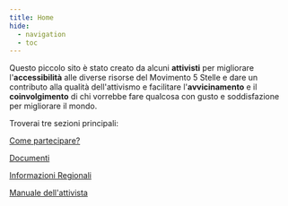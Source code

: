 ```yaml
---
title: Home
hide:
  - navigation
  - toc
---
```

Questo piccolo sito è stato creato da alcuni **attivisti** per migliorare l'**accessibilità** alle diverse risorse del Movimento 5 Stelle e dare un contributo alla qualità dell'attivismo e facilitare l'**avvicinamento** e il **coinvolgimento** di chi vorrebbe fare qualcosa con gusto e soddisfazione per migliorare il mondo.

Troverai tre sezioni principali:

[Come partecipare?](partecipazione.md)

[Documenti](documenti/index.md)

[Informazioni Regionali](regioni/index.md)

[Manuale dell'attivista](manuale-attivista/index.md)

